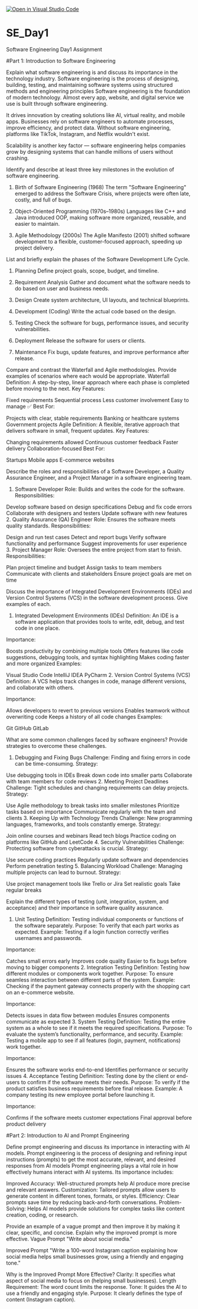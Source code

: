 [![Open in Visual Studio Code](https://classroom.github.com/assets/open-in-vscode-2e0aaae1b6195c2367325f4f02e2d04e9abb55f0b24a779b69b11b9e10269abc.svg)](https://classroom.github.com/online_ide?assignment_repo_id=18422122&assignment_repo_type=AssignmentRepo)
# SE_Day1
Software Engineering Day1 Assignment

#Part 1: Introduction to Software Engineering


Explain what software engineering is and discuss its importance in the technology industry.
Software engineering is the process of designing, building, testing, and maintaining software systems using structured methods and engineering principles
Software engineering is the foundation of modern technology. Almost every app, website, and digital service we use is built through software engineering.

It drives innovation by creating solutions like AI, virtual reality, and mobile apps. Businesses rely on software engineers to automate processes, improve efficiency, and protect data. Without software engineering, platforms like TikTok, Instagram, and Netflix wouldn't exist.

Scalability is another key factor — software engineering helps companies grow by designing systems that can handle millions of users without crashing.



Identify and describe at least three key milestones in the evolution of software engineering.
1. Birth of Software Engineering (1968)
The term "Software Engineering" emerged to address the Software Crisis, where projects were often late, costly, and full of bugs.

2. Object-Oriented Programming (1970s–1980s)
Languages like C++ and Java introduced OOP, making software more organized, reusable, and easier to maintain.

3. Agile Methodology (2000s)
The Agile Manifesto (2001) shifted software development to a flexible, customer-focused approach, speeding up project delivery.


List and briefly explain the phases of the Software Development Life Cycle.
1. Planning
Define project goals, scope, budget, and timeline.

2. Requirement Analysis
Gather and document what the software needs to do based on user and business needs.

3. Design
Create system architecture, UI layouts, and technical blueprints.

4. Development (Coding)
Write the actual code based on the design.

5. Testing
Check the software for bugs, performance issues, and security vulnerabilities.

6. Deployment
Release the software for users or clients.

7. Maintenance
Fix bugs, update features, and improve performance after release.




Compare and contrast the Waterfall and Agile methodologies. Provide examples of scenarios where each would be appropriate.
Waterfall
Definition: A step-by-step, linear approach where each phase is completed before moving to the next.
Key Features:

Fixed requirements
Sequential process
Less customer involvement
Easy to manage
✅ Best For:

Projects with clear, stable requirements
Banking or healthcare systems
Government projects
Agile
Definition: A flexible, iterative approach that delivers software in small, frequent updates.
Key Features:

Changing requirements allowed
Continuous customer feedback
Faster delivery
Collaboration-focused
 Best For:

Startups
Mobile apps
E-commerce websites



Describe the roles and responsibilities of a Software Developer, a Quality Assurance Engineer, and a Project Manager in a software engineering team.
1. Software Developer
Role: Builds and writes the code for the software.
Responsibilities:

Develop software based on design specifications
Debug and fix code errors
Collaborate with designers and testers
Update software with new features
2. Quality Assurance (QA) Engineer
Role: Ensures the software meets quality standards.
Responsibilities:

Design and run test cases
Detect and report bugs
Verify software functionality and performance
Suggest improvements for user experience
3. Project Manager
Role: Oversees the entire project from start to finish.
Responsibilities:

Plan project timeline and budget
Assign tasks to team members
Communicate with clients and stakeholders
Ensure project goals are met on time



Discuss the importance of Integrated Development Environments (IDEs) and Version Control Systems (VCS) in the software development process. Give examples of each.
1. Integrated Development Environments (IDEs)
Definition: An IDE is a software application that provides tools to write, edit, debug, and test code in one place.

Importance:

Boosts productivity by combining multiple tools
Offers features like code suggestions, debugging tools, and syntax highlighting
Makes coding faster and more organized
Examples:

Visual Studio Code
IntelliJ IDEA
PyCharm
2. Version Control Systems (VCS)
Definition: A VCS helps track changes in code, manage different versions, and collaborate with others.

Importance:

Allows developers to revert to previous versions
Enables teamwork without overwriting code
Keeps a history of all code changes
Examples:

Git
GitHub
GitLab



What are some common challenges faced by software engineers? Provide strategies to overcome these challenges.
1. Debugging and Fixing Bugs 
Challenge: Finding and fixing errors in code can be time-consuming.
Strategy:

Use debugging tools in IDEs
Break down code into smaller parts
Collaborate with team members for code reviews
2. Meeting Project Deadlines 
Challenge: Tight schedules and changing requirements can delay projects.
Strategy:

Use Agile methodology to break tasks into smaller milestones
Prioritize tasks based on importance
Communicate regularly with the team and clients
3. Keeping Up with Technology Trends 
Challenge: New programming languages, frameworks, and tools constantly emerge.
Strategy:

Join online courses and webinars
Read tech blogs
Practice coding on platforms like GitHub and LeetCode
4. Security Vulnerabilities 
Challenge: Protecting software from cyberattacks is crucial.
Strategy:

Use secure coding practices
Regularly update software and dependencies
Perform penetration testing
5. Balancing Workload 
Challenge: Managing multiple projects can lead to burnout.
Strategy:

Use project management tools like Trello or Jira
Set realistic goals
Take regular breaks



Explain the different types of testing (unit, integration, system, and acceptance) and their importance in software quality assurance.
1. Unit Testing
Definition: Testing individual components or functions of the software separately.
Purpose: To verify that each part works as expected.
Example: Testing if a login function correctly verifies usernames and passwords.

 Importance:

Catches small errors early
Improves code quality
Easier to fix bugs before moving to bigger components
2. Integration Testing
Definition: Testing how different modules or components work together.
Purpose: To ensure seamless interaction between different parts of the system.
Example: Checking if the payment gateway connects properly with the shopping cart on an e-commerce website.

 Importance:

Detects issues in data flow between modules
Ensures components communicate as expected
3. System Testing
Definition: Testing the entire system as a whole to see if it meets the required specifications.
Purpose: To evaluate the system’s functionality, performance, and security.
Example: Testing a mobile app to see if all features (login, payment, notifications) work together.

Importance:

Ensures the software works end-to-end
Identifies performance or security issues
4. Acceptance Testing
Definition: Testing done by the client or end-users to confirm if the software meets their needs.
Purpose: To verify if the product satisfies business requirements before final release.
Example: A company testing its new employee portal before launching it.

 Importance:

Confirms if the software meets customer expectations
Final approval before product delivery



#Part 2: Introduction to AI and Prompt Engineering


Define prompt engineering and discuss its importance in interacting with AI models.
Prompt engineering is the process of designing and refining input instructions (prompts) to get the most accurate, relevant, and desired responses from AI models
Prompt engineering plays a vital role in how effectively humans interact with AI systems. Its importance includes:

Improved Accuracy: Well-structured prompts help AI produce more precise and relevant answers.
Customization: Tailored prompts allow users to generate content in different tones, formats, or styles.
Efficiency: Clear prompts save time by reducing back-and-forth conversations.
Problem-Solving: Helps AI models provide solutions for complex tasks like content creation, coding, or research.


Provide an example of a vague prompt and then improve it by making it clear, specific, and concise. Explain why the improved prompt is more effective.
Vague Prompt
 "Write about social media."

Improved Prompt
 "Write a 100-word Instagram caption explaining how social media helps small businesses grow, using a friendly and engaging tone."

Why is the Improved Prompt More Effective?
Clarity: It specifies what aspect of social media to focus on (helping small businesses).
Length Requirement: The word count limits the response.
Tone: It guides the AI to use a friendly and engaging style.
Purpose: It clearly defines the type of content (Instagram caption).

